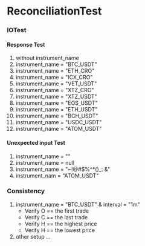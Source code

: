 # ReconciliationTest

### IOTest 
#### Response Test
1. without instrument_name
2. instrument_name = "BTC_USDT"
3. instrument_name = "ETH_CRO"
4. instrument_name = "ICX_CRO"
5. instrument_name = "VET_USDT"
6. instrument_name = "XTZ_CRO"
7. instrument_name = "XTZ_USDT"
8. instrument_name = "EOS_USDT"
9. instrument_name = "ETH_USDT"
10. instrument_name = "BCH_USDT"
11. instrument_name = "USDC_USDT"
12. instrument_name = "ATOM_USDT"
####  Unexpected input Test
1. instrument_name = ""
2. instrument_name = null
3. instrument_name = "~!@#$%^*()_: &"
4. instrument_nam = "ATOM_USDT"

### Consistency
1. instrument_name = "BTC_USDT" & interval = "1m"
   * Verify O == the first trade
   * Verify C == the last trade
   * Verify H == the highest price
   * Verify H == the lowest price
2. other setup ...